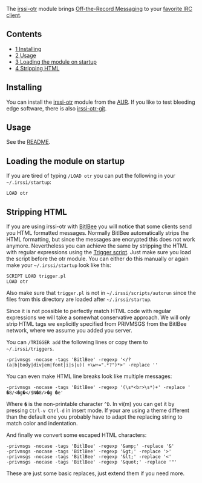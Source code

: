 The [irssi-otr](http://irssi-otr.tuxfamily.org/) module brings [Off-the-Record Messaging](http://www.cypherpunks.ca/otr/) to your [favorite IRC client](http://irssi.org/).

## Contents

*   [1 Installing](#Installing)
*   [2 Usage](#Usage)
*   [3 Loading the module on startup](#Loading_the_module_on_startup)
*   [4 Stripping HTML](#Stripping_HTML)

## Installing

You can install the [irssi-otr](https://aur.archlinux.org/packages/irssi-otr/) module from the [AUR](/index.php/AUR "AUR"). If you like to test bleeding edge software, there is also [irssi-otr-git](https://aur.archlinux.org/packages/irssi-otr-git/).

## Usage

See the [README](http://git.tuxfamily.org/irssiotr/irssiotr.git/plain/README).

## Loading the module on startup

If you are tired of typing `/LOAD otr` you can put the following in your `~/.irssi/startup`:

```
LOAD otr

```

## Stripping HTML

If you are using irssi-otr with [BitlBee](/index.php/Bitlbee "Bitlbee") you will notice that some clients send you HTML formatted messages. Normally BitlBee automatically strips the HTML formatting, but since the messages are encrypted this does not work anymore. Nevertheless you can achieve the same by stripping the HTML with regular expressions using the [Trigger script](http://wouter.coekaerts.be/site/irssi/trigger). Just make sure you load the script before the otr module. You can either do this manually or again make your `~/.irssi/startup` look like this:

```
SCRIPT LOAD trigger.pl
LOAD otr

```

Also make sure that `trigger.pl` is not in `~/.irssi/scripts/autorun` since the files from this directory are loaded after `~/.irssi/startup`.

Since it is not possible to perfectly match HTML code with regular expressions we will take a somewhat conservative approach. We will only strip HTML tags we explicitly specified from PRIVMSGS from the BitlBee network, where we assume you added you server.

You can `/TRIGGER add` the following lines or copy them to `~/.irssi/triggers`.

```
-privmsgs -nocase -tags 'BitlBee' -regexp '</?(a|b|body|div|em|font|i|s|u)( +\w+=".*?")*>' -replace '' 

```

You can even make HTML line breaks look like multiple messages:

```
-privmsgs -nocase -tags 'BitlBee' -regexp '(\s*<br>\s*)+' -replace '
�8/<�g�</$N�8/>�g �e' 

```

Where `�` is the non-printable character `^D`. In vi(m) you can get it by pressing `Ctrl-v Ctrl-d` in insert mode. If your are using a theme different than the default one you probably have to adapt the replacing string to match color and indentation.

And finally we convert some escaped HTML characters:

```
-privmsgs -nocase -tags 'BitlBee' -regexp '&amp;' -replace '&' 
-privmsgs -nocase -tags 'BitlBee' -regexp '&gt;' -replace '>' 
-privmsgs -nocase -tags 'BitlBee' -regexp '&lt;' -replace '<' 
-privmsgs -nocase -tags 'BitlBee' -regexp '&quot;' -replace '"' 

```

These are just some basic replaces, just extend them if you need more.